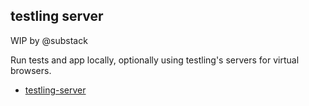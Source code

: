 
## testling server

WIP by @substack

Run tests and app locally, optionally using testling's servers for
virtual browsers.

* [testling-server](https://github.com/substack/testling-server)

